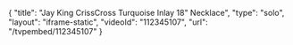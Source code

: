 {
    "title": "Jay King CrissCross Turquoise Inlay 18\" Necklace",
    "type": "solo",
    "layout": "iframe-static",
    "videoId": "112345107",
    "url": "\/tvpembed\/112345107"
}